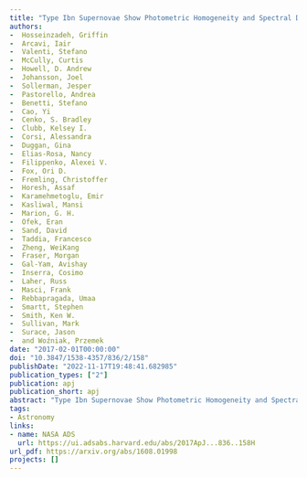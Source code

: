 ```yaml
---
title: "Type Ibn Supernovae Show Photometric Homogeneity and Spectral Diversity at Maximum Light"
authors:
-  Hosseinzadeh, Griffin
-  Arcavi, Iair
-  Valenti, Stefano
-  McCully, Curtis
-  Howell, D. Andrew
-  Johansson, Joel
-  Sollerman, Jesper
-  Pastorello, Andrea
-  Benetti, Stefano
-  Cao, Yi
-  Cenko, S. Bradley
-  Clubb, Kelsey I.
-  Corsi, Alessandra
-  Duggan, Gina
-  Elias-Rosa, Nancy
-  Filippenko, Alexei V.
-  Fox, Ori D.
-  Fremling, Christoffer
-  Horesh, Assaf
-  Karamehmetoglu, Emir
-  Kasliwal, Mansi
-  Marion, G. H.
-  Ofek, Eran
-  Sand, David
-  Taddia, Francesco
-  Zheng, WeiKang
-  Fraser, Morgan
-  Gal-Yam, Avishay
-  Inserra, Cosimo
-  Laher, Russ
-  Masci, Frank
-  Rebbapragada, Umaa
-  Smartt, Stephen
-  Smith, Ken W.
-  Sullivan, Mark
-  Surace, Jason
-  and Woźniak, Przemek
date: "2017-02-01T00:00:00"
doi: "10.3847/1538-4357/836/2/158"
publishDate: "2022-11-17T19:48:41.682985"
publication_types: ["2"]
publication: apj
publication_short: apj
abstract: "Type Ibn Supernovae Show Photometric Homogeneity and Spectral Diversity at Maximum Light"
tags:
- Astronomy
links:
- name: NASA ADS
  url: https://ui.adsabs.harvard.edu/abs/2017ApJ...836..158H
url_pdf: https://arxiv.org/abs/1608.01998
projects: []
---
```

